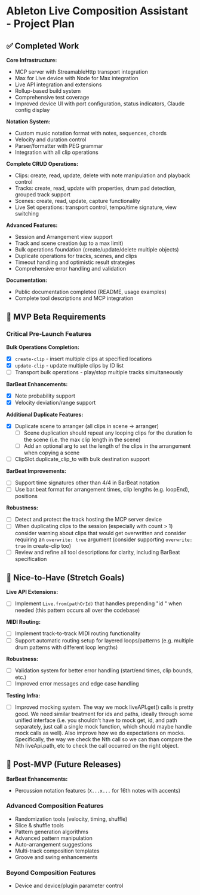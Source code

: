 # Ableton Live Composition Assistant - Project Plan

## ✅ Completed Work

**Core Infrastructure:**

- MCP server with StreamableHttp transport integration
- Max for Live device with Node for Max integration
- Live API integration and extensions
- Rollup-based build system
- Comprehensive test coverage
- Improved device UI with port configuration, status indicators, Claude config display

**Notation System:**

- Custom music notation format with notes, sequences, chords
- Velocity and duration control
- Parser/formatter with PEG grammar
- Integration with all clip operations

**Complete CRUD Operations:**

- Clips: create, read, update, delete with note manipulation and playback control
- Tracks: create, read, update with properties, drum pad detection, grouped track support
- Scenes: create, read, update, capture functionality
- Live Set operations: transport control, tempo/time signature, view switching

**Advanced Features:**

- Session and Arrangement view support
- Track and scene creation (up to a max limit)
- Bulk operations foundation (create/update/delete multiple objects)
- Duplicate operations for tracks, scenes, and clips
- Timeout handling and optimistic result strategies
- Comprehensive error handling and validation

**Documentation:**

- Public documentation completed (README, usage examples)
- Complete tool descriptions and MCP integration

## 🎯 MVP Beta Requirements

### Critical Pre-Launch Features

**Bulk Operations Completion:**

- [x] `create-clip` - insert multiple clips at specified locations
- [x] `update-clip` - update multiple clips by ID list
- [ ] Transport bulk operations - play/stop multiple tracks simultaneously

**BarBeat Enhancements:**

- [x] Note probability support
- [x] Velocity deviation/range support

**Additional Duplicate Features:**

- [x] Duplicate scene to arranger (all clips in scene → arranger)
  - [ ] Scene duplication should repeat any looping clips for the duration fo the scene (i.e. the max clip length in the
        scene)
  - [ ] Add an optional arg to set the length of the clips in the arrangement when copying a scene
- [ ] ClipSlot.duplicate_clip_to with bulk destination support

**BarBeat Improvements:**

- [ ] Support time signatures other than 4/4 in BarBeat notation
- [ ] Use bar.beat format for arrangement times, clip lengths (e.g. loopEnd), positions

**Robustness:**

- [ ] Detect and protect the track hosting the MCP server device
- [ ] When duplicating clips to the session (especially with count > 1) consider warning about clips that would get
      overwritten and consider requiring an `overwrite: true` argument (consider supporting `overwrite: true` in
      create-clip too)
- [ ] Review and refine all tool descriptions for clarity, including BarBeat specification

## 🌟 Nice-to-Have (Stretch Goals)

**Live API Extensions:**

- [ ] Implement `Live.from(pathOrId)` that handles prepending "id " when needed (this pattern occurs all over the
      codebase)

**MIDI Routing:**

- [ ] Implement track-to-track MIDI routing functionality
- [ ] Support automatic routing setup for layered loops/patterns (e.g. multiple drum patterns with different loop
      lengths)

**Robustness:**

- [ ] Validation system for better error handling (start/end times, clip bounds, etc.)
- [ ] Improved error messages and edge case handling

**Testing Infra:**

- [ ] Improved mocking system. The way we mock liveAPI.get() calls is pretty good. We need similar treatment for ids and
      paths, ideally through some unified interface (i.e. you shouldn't have to mock get, id, and path separately, just
      call a single mock function, which should maybe handle mock calls as well). Also improve how we do expectations on
      mocks. Specifically, the way we check the Nth call so we can than compare the Nth liveApi.path, etc to check the
      call occurred on the right object.

## 🚀 Post-MVP (Future Releases)

**BarBeat Enhancements:**

- Percussion notation features (`X...x...` for 16th notes with accents)

### Advanced Composition Features

- Randomization tools (velocity, timing, shuffle)
- Slice & shuffle tools
- Pattern generation algorithms
- Advanced pattern manipulation
- Auto-arrangement suggestions
- Multi-track composition templates
- Groove and swing enhancements

### Beyond Composition Features

- Device and device/plugin parameter control

